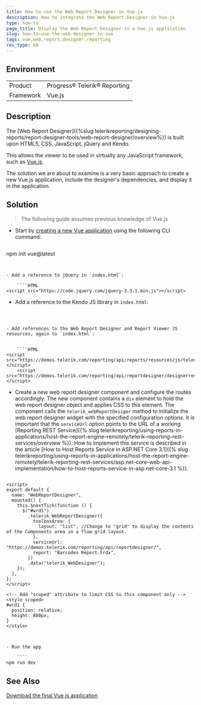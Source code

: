 ```yaml
---
title: How to use the Web Report Designer in Vue.js
description: How to integrate the Web Report Designer in Vue.js
type: how-to
page_title: Display the Web Report Designer in a Vue.js application
slug: how-to-use-the-web-designer-in-vue
tags: vue,web,report,designer,reporting
res_type: kb
---
```


## Environment

<table>
	<tr>
		<td>Product</td>
		<td>Progress® Telerik® Reporting</td>
	</tr>
	<tr>
		<td>Framework</td>
		<td>Vue.js</td>
	</tr>
</table>


## Description

The [Web Report Designer]({%slug telerikreporting/designing-reports/report-designer-tools/web-report-designer/overview%}) is built upon HTML5, CSS, JavaScript, jQuery and Kendo.

This allows the viewer to be used in virtually any JavaScript framework, such as [Vue.js](https://vuejs.org/).

The solution we are about to examine is a very basic approach to create a new Vue.js application, include the designer's dependencies, and display it in the application.

## Solution

> The following guide assumes previous knowledge of Vue.js

- Start by [creating a new Vue application](https://vuejs.org/guide/quick-start.html) using the following CLI command:

	````
npm init vue@latest
````


- Add a reference to jQuery in `index.html`:

	````HTML
<script src="https://code.jquery.com/jquery-3.3.1.min.js"></script>
````


- Add a reference to the Kendo JS library in `index.html`:


	````HTML
<script src="https://kendo.cdn.telerik.com/2022.1.301/js/kendo.all.min.js"></script>
````	


- Add references to the Web Report Designer and Report Viewer JS resources, again to `index.html`:


	````HTML
<script src="https://demos.telerik.com/reporting/api/reports/resources/js/telerikReportViewer"></script>
	<script src="https://demos.telerik.com/reporting/api/reportdesigner/designerresources/js/webReportDesigner"></script>
````


- Create a new web report designer component and configure the routes accordingly. The new component contains a `div` element to hold the web report designer object and applies CSS to this element. The component calls the `telerik_webReportDesiger` method to initialize the web report designer widget with the specified configuration options. It is important that the `serviceUrl` option points to the URL of a working [Reporting REST Service]({% slug telerikreporting/using-reports-in-applications/host-the-report-engine-remotely/telerik-reporting-rest-services/overview %}). How to implement this service is described in the article [How to Host Reports Service in ASP.NET Core 3.1]({% slug telerikreporting/using-reports-in-applications/host-the-report-engine-remotely/telerik-reporting-rest-services/asp.net-core-web-api-implementation/how-to-host-reports-service-in-asp.net-core-3.1 %}).

	````HTML
<template>
	  <div id="wrd1">...</div>
	</template>

	<script>
	export default {
	  name: "WebReportDesigner",
	  mounted() {
		this.$nextTick(function () {
		  $("#wrd1")
			.telerik_WebReportDesigner({
			  toolboxArea: {
				layout: "list", //Change to "grid" to display the contents of the Components area in a flow grid layout.
			  },
			  serviceUrl: "https://demos.telerik.com/reporting/api/reportdesigner/",
			  report: "Barcodes Report.trdx",
			})
			.data("telerik_WebDesigner");
		});
	  },
	};
	</script>

	<!-- Add "scoped" attribute to limit CSS to this component only -->
	<style scoped>
	#wrd1 {
	  position: relative;
	  height: 880px;
	}
	</style>
````


- Run the app

	````
npm run dev
````
  
	
## See Also

[Download the final Vue.js application](resources/reporting-vue.zip)
